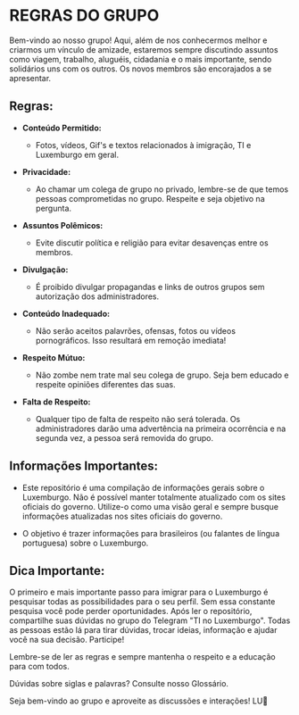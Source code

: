 # REGRAS DO GRUPO

Bem-vindo ao nosso grupo! Aqui, além de nos conhecermos melhor e criarmos um vínculo de amizade, estaremos sempre discutindo assuntos como viagem, trabalho, aluguéis, cidadania e o mais importante, sendo solidários uns com os outros. Os novos membros são encorajados a se apresentar.

## Regras:

- **Conteúdo Permitido:**
  - Fotos, vídeos, Gif's e textos relacionados à imigração, TI e Luxemburgo em geral.
  
- **Privacidade:**
  - Ao chamar um colega de grupo no privado, lembre-se de que temos pessoas comprometidas no grupo. Respeite e seja objetivo na pergunta.
  
- **Assuntos Polêmicos:**
  - Evite discutir política e religião para evitar desavenças entre os membros.
  
- **Divulgação:**
  - É proibido divulgar propagandas e links de outros grupos sem autorização dos administradores.
  
- **Conteúdo Inadequado:**
  - Não serão aceitos palavrões, ofensas, fotos ou vídeos pornográficos. Isso resultará em remoção imediata!
  
- **Respeito Mútuo:**
  - Não zombe nem trate mal seu colega de grupo. Seja bem educado e respeite opiniões diferentes das suas.
  
- **Falta de Respeito:**
  - Qualquer tipo de falta de respeito não será tolerada. Os administradores darão uma advertência na primeira ocorrência e na segunda vez, a pessoa será removida do grupo.
  
## Informações Importantes:

- Este repositório é uma compilação de informações gerais sobre o Luxemburgo. Não é possível manter totalmente atualizado com os sites oficiais do governo. Utilize-o como uma visão geral e sempre busque informações atualizadas nos sites oficiais do governo.
  
- O objetivo é trazer informações para brasileiros (ou falantes de língua portuguesa) sobre o Luxemburgo.
  
## Dica Importante:

O primeiro e mais importante passo para imigrar para o Luxemburgo é pesquisar todas as possibilidades para o seu perfil. Sem essa constante pesquisa você pode perder oportunidades. Após ler o repositório, compartilhe suas dúvidas no grupo do Telegram "TI no Luxemburgo". Todas as pessoas estão lá para tirar dúvidas, trocar ideias, informação e ajudar você na sua decisão. Participe!

Lembre-se de ler as regras e sempre mantenha o respeito e a educação para com todos.

Dúvidas sobre siglas e palavras? Consulte nosso Glossário.

Seja bem-vindo ao grupo e aproveite as discussões e interações! LU👋
